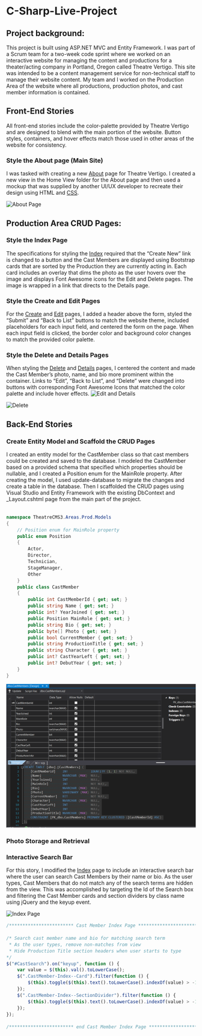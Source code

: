 # C-Sharp-Live-Project

## Project background: 

This project is built using ASP.NET MVC and Entity Framework. I was part of a Scrum team for a two-week code sprint where we worked on an interactive website for managing the content and productions for a theater/acting company in Portland, Oregon called Theatre Vertigo. This site was intended to be a content management service for non-technical staff to manage their website content.  My team and I worked on the Production Area of the website where all productions, production photos, and cast member information is contained. 

## Front-End Stories
All front-end stories include the color-palette provided by Theatre Vertigo and are designed to blend with the main portion of the website. Button styles, containers, and hover effects match those used in other areas of the website for consistency. 

### Style the About page (Main Site)
I was tasked with creating a new [About](https://github.com/sseyler0119/C-Sharp-Live-Project/blob/master/Files/About.cshtml) page for Theatre Vertigo. I created a new view in the Home View folder for the About page and then used a mockup that was supplied by another UI/UX developer to recreate their design using HTML and [CSS](https://github.com/sseyler0119/C-Sharp-Live-Project/blob/master/Files/Site.css). 

![About Page](https://github.com/sseyler0119/C-Sharp-Live-Project/blob/master/img/About%20-%20My%20ASP.NET%20Application.gif)

## Production Area CRUD Pages:
### Style the Index Page

The specifications for styling the [Index](https://github.com/sseyler0119/C-Sharp-Live-Project/blob/master/Files/Index.cshtml) required that the “Create New” link is changed to a button and the Cast Members are displayed using Bootstrap cards that are sorted by the Production they are currently acting in. Each card includes an overlay that dims the photo as the user hovers over the image and displays Font Awesome icons for the Edit and Delete pages. The image is wrapped in a link that directs to the Details page. 
### Style the Create and Edit Pages
For the [Create](https://github.com/sseyler0119/C-Sharp-Live-Project/blob/master/Files/Create.cshtml) and [Edit](https://github.com/sseyler0119/C-Sharp-Live-Project/blob/master/Files/Edit.cshtml)  pages, I added a header above the form, styled the “Submit” and “Back to List” buttons to match the website theme, included placeholders for each input field, and centered the form on the page. When each input field is clicked, the border color and background color changes to match the provided color palette. 
### Style the Delete and Details Pages
When styling the [Delete](https://github.com/sseyler0119/C-Sharp-Live-Project/blob/master/Files/Delete.cshtml) and [Details](https://github.com/sseyler0119/C-Sharp-Live-Project/blob/master/Files/Details.cshtml) pages, I centered the content and made the Cast Member’s photo, name, and bio more prominent within the container. Links to “Edit”, “Back to List”, and “Delete” were changed into buttons with corresponding Font Awesome Icons that matched the color palette and include hover effects. 
![Edit and Details](https://github.com/sseyler0119/C-Sharp-Live-Project/blob/master/img/Edit%20and%20Details%20.gif)

![Delete](https://github.com/sseyler0119/C-Sharp-Live-Project/blob/master/img/Delete%20-%20My%20ASP.NET%20Application.gif)

## Back-End Stories
### Create Entity Model and Scaffold the CRUD Pages
I created an entity model for the CastMember class so that cast members could be created and saved to the database. I modeled the CastMember based on a provided schema that specified which properties should be nullable, and I created a Position enum for the MainRole property. After creating the model, I used update-database to migrate the changes and create a table in the database. Then I scaffolded the CRUD pages using Visual Studio and Entity Framework with the existing DbContext and _Layout.cshtml page from the main part of the project. 
```cs

namespace TheatreCMS3.Areas.Prod.Models
{
    // Position enum for MainRole property
    public enum Position
    {
        Actor,
        Director,
        Technician,
        StageManager,
        Other
    }
    public class CastMember
    {
        public int CastMemberId { get; set; }
        public string Name { get; set; }
        public int? YearJoined { get; set; }
        public Position MainRole { get; set; }
        public string Bio { get; set; }
        public byte[] Photo { get; set; }
        public bool CurrentMember { get; set; }
        public string ProductionTitle { get; set; }
        public string Character { get; set; }
        public int? CastYearLeft { get; set; }
        public int? DebutYear { get; set; }
    }
}
```
![Database Table](https://github.com/sseyler0119/C-Sharp-Live-Project/blob/master/img/DatabaseTable.png)
### Photo Storage and Retrieval

### Interactive Search Bar
For this story, I modified the [Index](#style-the-index-page) page to include an interactive search bar where the user can search Cast Members by their name or bio. As the user types, Cast Members that do not match any of the search terms are hidden from the view. This was accomplished by targeting the Id of the Search box and filtering the Cast Member cards and section dividers by class name using jQuery and the keyup event. 

![Index Page](https://github.com/sseyler0119/C-Sharp-Live-Project/blob/master/img/Index%20-%20Search%20Bar.gif)

```javascript
/************************ Cast Member Index Page ************************/

/* Search cast member name and bio for matching search term
 * As the user types, remove non-matches from view
 * Hide Production Title section headers when user starts to type
*/
$("#CastSearch").on("keyup", function () {
    var value = $(this).val().toLowerCase();
    $(".CastMember-Index--Card").filter(function () {
        $(this).toggle($(this).text().toLowerCase().indexOf(value) > -1)
    });
    $(".CastMember-Index--SectionDivider").filter(function () {
        $(this).toggle($(this).text().toLowerCase().indexOf(value) > -1)
    });
});

/************************ end Cast Member Index Page ************************/
```
